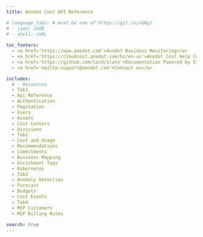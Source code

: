 ```yaml
---
title: Anodot Cost API Reference 

# language_tabs: # must be one of https://git.io/vQNgJ
# - json: JSON
# - shell: cURL
  
toc_footers:
  - <a href='https://www.anodot.com'>Anodot Business Monitoring</a>
  - <a href='https://cloudcost.anodot.com/hc/en-us'>Anodot Cost Help Center</a>
  - <a href='https://github.com/lord/slate'>Documentation Powered by Slate</a>
  - <a href='mailto:support@anodot.com'>Contact us</a>

includes:
  # - Resources
  - Tab1
  - Api Reference
  - Authentication
  - Pagination
  - Users
  - Assets
  - Cost Centers
  - Divisions
  - Tab2
  - Cost and Usage
  - Recommendations
  - Commitments
  - Business Mapping
  - Enrichment Tags
  - Kubernetes
  - Tab3
  - Anomaly Detection
  - Forecast
  - Budgets
  - Cost Events
  - Tab4
  - MSP Customers
  - MSP Billing Rules
  
search: true
---
```

